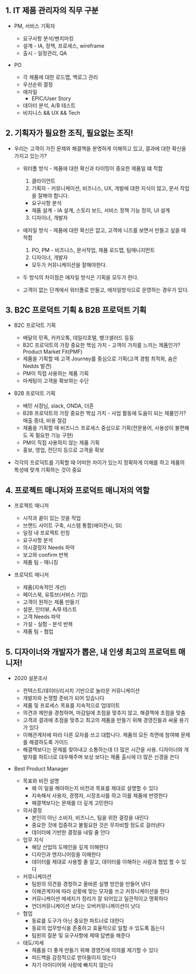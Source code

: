 ## 1. IT 제품 관리자의 직무 구분
* PM, 서비스 기획자
  * 요구사항 분석/벤치마킹
  * 설계 - IA, 정책, 프로세스, wireframe
  * 출시 - 일정관리, QA

* PO
  * 각 제품에 대한 로드맵, 백로그 관리
  * 우선순위 결정
  * 애자일
    * EPIC/User Story
  * 데이터 분석, A/B 테스트
  * 비지니스 && UX && Tech

## 2. 기획자가 필요한 조직, 필요없는 조직!
* 우리는 고객이 가진 문제와 해결책을 분명하게 이해하고 있고, 결과에 대한 확신을 가지고 있는가?
  * 워터폴 방식 - 제품에 대한 확신과 타이밍이 중요한 제품일 떄 적합
    1. 클라이언트
    2. 기획자 - 커뮤니케이션, 비즈니스, UX, 개발에 대한 지식이 많고, 문서 작업을 잘해야 합니다.
      * 요구사항 분석
      * 제품 설계 - IA 설계, 스토리 보드, 서비스 정책 기능 정의, UI 설계
    3. 디자이너, 개발자
  
  * 애자일 방식 - 제품에 대한 확신은 없고, 고객에 니즈를 보면서 만들고 싶을 때 적합
    1. PO, PM - 비즈니스, 문서작업, 제품 로드맵, 팀매니지먼트
    2. 디자이너, 개발자
    * 모두가 커뮤니케이션을 잘해야한다.

  * 두 방식의 차이점은 애자일 방식은 기획을 모두가 한다.
  * 고객이 없는 단계에서 워터폴로 만들고, 애자일방식으로 운영하는 경우가 있다.

## 3. B2C 프로덕트 기획 & B2B 프로덕트 기획
* B2C 프로덕트 기획
  * 배달의 민족, 카카오톡, 데일리호텔, 뱅크샐러드 등등
  * B2C 프로덕트의 가장 중요한 핵심 가치 - 고객이 가치를 느끼는 제품인가? Product Market Fit(PMF)
  * 제품을 기획할 때 고객 Journey를 중심으로 기획(고객 경험 최적화, 숨은 Nedds 발견)
  * PM이 직접 사용하는 제품 기획
  * 마케팅이 고객을 확보하는 수단

* B2B 프로덕트 기획
  * 배민 사장님, slack, ONDA, 더존
  * B2B 프로덕트의 가장 중요한 핵심 가치 - 사업 활동에 도움이 되는 제품인가? 매출 증대, 비용 절감
  * 제품을 기획할 때 비즈니스 프로세스 중심으로 기획(전문용어, 사용성이 불편해도 꼭 필요한 기능 구현)
  * PM이 직접 사용하지 않는 제품 기획
  * 홍보, 영업, 전단지 등으로 고객을 확보

* 각각의 프로덕트를 기획할 때 어떠한 차이가 있는지 정확하게 이해를 하고 제품의 특성에 맞게 기획하는 것이 중요

## 4. 프로젝트 매니저와 프로덕트 매니저의 역할
* 프로젝트 매니저
  * 시작과 끝이 있는 것을 작업
  * 브랜드 사이트 구축, 시스템 통합(에이전시, SI)
  * 일정 내 프로젝트 런칭
  * 요구사항 분석
  * 의시결정자 Needs 파악
  * 보고와 confirm 반복
  * 제품 팀 - 매니징

* 프로덕트 매니저
  * 제품(지속적인 개선)
  * 페이스북, 유튜브(서비스 기업)
  * 고객이 원하는 제품 만들기
  * 설문, 인터뷰, A/B 테스트
  * 고객 Needs 파악
  * 가설 - 실험 - 분석 반복
  * 제품 팀 - 협업

## 5. 디자이너와 개발자가 뽑은, 내 인생 최고의 프로덕트 매니저!
* 2020 설문조사
  * 컨텍스트/데이터/리서치 기반으로 놀라운 커뮤니케이션
  * 개발자와 논쟁할 준비가 되어 있습니다
  * 제품 및 프로세스 목표를 지속적으로 업데이트
  * 의견과 제안을 경청하며, 마감일에 초점을 맞추지 않고, 해결책에 초점을 맞춤
  * 고객과 결과에 초점을 맞추고 최고의 제품을 만들기 위해 경영진들과 싸울 용기가 있다
  * 이해관계자에 따라 다른 모자를 쓰고 대합니다. 제품의 모든 측면에 참여해 문제를 해결하도록 가이드
  * 해결책보다는 문제를 찾아내고 소통하는데 더 많은 시간을 사용. 디자이너와 개발자를 파트너로 대우해주며 보상 보다는 제품 출시에 더 많은 신경을 쓴다

* Best Product Manager
  * 목표와 비전 설명
    * 왜 이 일을 해야하는지 비전과 목표를 제대로 설명할 수 있다
    * 지속해서 사용자, 경쟁자, 시장조사를 하고 이를 제품에 반영한다
    * 해결책보다는 문제를 더 깊게 고민한다
  * 의사결정
    * 본인이 아닌 소비자, 비즈니스, 팀을 위한 결정을 내린다
    * 중요한 것에 집중하고 불필요한 것은 무자비할 정도로 걸러낸다
    * 데이터에 기반한 결정을 내릴 줄 안다
  * 업무 지식
    * 해당 산업의 도메인을 깊게 이해한다
    * 디자인과 엔지니어링을 이해한다
    * 데이터를 제대로 사용할 줄 알고, 데이터를 이해하는 사람과 협업 할 수 있다
  * 커뮤니케이션
    * 팀원의 의견을 경청하고 올바른 실행 방안을 만들어 낸다
    * 이해관계자에 따라 상황에 맞는 모자를 쓰고 커뮤니케이션을 한다
    * 커뮤니케이션 메세지가 정리가 잘 되어있고 일관적이고 명확하다
    * 언더커뮤니케이션 보다는 오버커뮤니케이션이 낫다
  * 협업
    * 동료를 도구가 아닌 중요한 파트너로 대한다
    * 동료의 업무방식을 존중하고 효율적으로 일할 수 있도록 돕는다
    * 팀원의 질문 및 요구사항에 제때 답변을 해준다
  * 태도/자세
    * 제품을 더 좋게 만들기 위해 경영진에 의의를 제기할 수 있다
    * 피드백을 감정적으로 받아들이지 않는다
    * 자기 아이디어와 사랑에 빠지지 않는다

